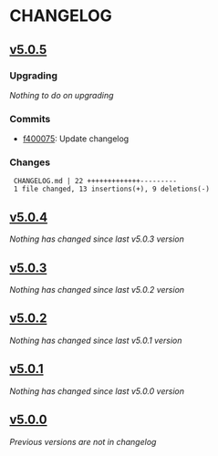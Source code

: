 # CHANGELOG

## [v5.0.5](https://github.com/softspring/crudl-controller/releases/tag/v5.0.5)

### Upgrading

*Nothing to do on upgrading*

### Commits

- [f400075](https://github.com/softspring/crudl-controller/commit/f400075085fd8f51b505589bfbc25e3eff2fb594): Update changelog

### Changes

```
 CHANGELOG.md | 22 +++++++++++++---------
 1 file changed, 13 insertions(+), 9 deletions(-)
```

## [v5.0.4](https://github.com/softspring/crudl-controller/releases/tag/v5.0.4)

*Nothing has changed since last v5.0.3 version*

## [v5.0.3](https://github.com/softspring/crudl-controller/releases/tag/v5.0.3)

*Nothing has changed since last v5.0.2 version*

## [v5.0.2](https://github.com/softspring/crudl-controller/releases/tag/v5.0.2)

*Nothing has changed since last v5.0.1 version*

## [v5.0.1](https://github.com/softspring/crudl-controller/releases/tag/v5.0.1)

*Nothing has changed since last v5.0.0 version*

## [v5.0.0](https://github.com/softspring/crudl-controller/releases/tag/v5.0.0)

*Previous versions are not in changelog*
